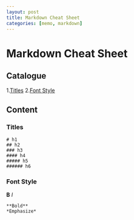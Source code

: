 ```yaml
---
layout: post
title: Markdown Cheat Sheet
categories: [memo, markdown]
---
```


# Markdown Cheat Sheet

## Catalogue

1.[Titles](#titles)
2.[Font Style](#fontstyle)

## Content

### Titles

```
# h1
## h2
### h3
#### h4
##### h5
###### h6
```

### Font Style
**B**
*I*

```
**Bold**
*Emphasize*
```


